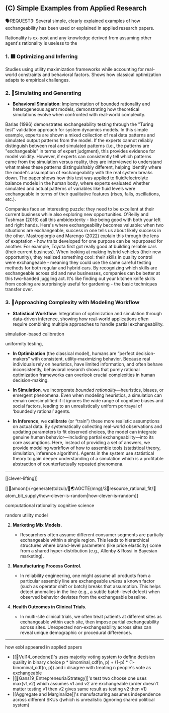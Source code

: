 ## (C) Simple Examples from Applied Research

🗣️REQUEST3: Several simple, clearly explained examples of how exchangeability has been used or explained in applied research papers. 

Rationality is ex-post and any knowledge derived from assuming other agent's rationality is useless to the


### 1. 🟩 Optimizing and Inferring 

Studies using utility maximization frameworks while accounting for real-world constraints and behavioral factors. Shows how classical optimization adapts to empirical challenges.

### 2. 🔵Simulating and Generating 
- **Behavioral Simulation**: Implementation of bounded rationality and heterogeneous agent models, demonstrating how theoretical simulations evolve when confronted with real-world complexity.

Barlas (1996) demonstrates exchangeability testing through the "Turing test" validation approach for system dynamics models. In this simple example, experts are shown a mixed collection of real data patterns and simulated output patterns from the model. If the experts cannot reliably distinguish between real and simulated patterns (i.e., the patterns are "exchangeable" in terms of expert judgment), this provides evidence for model validity. However, if experts can consistently tell which patterns came from the simulation versus reality, they are interviewed to understand what makes these patterns distinguishably different, helping identify where the model's assumption of exchangeability with the real system breaks down. The paper shows how this test was applied to fluid/electrolyte balance models in the human body, where experts evaluated whether simulated and actual patterns of variables like fluid levels were exchangeable in terms of their qualitative features (rises, falls, oscillations, etc.).

Companies face an interesting puzzle: they need to be excellent at their current business while also exploring new opportunities. O'Reilly and Tushman (2016) call this ambidexterity - like being good with both your left and right hands. Here's where exchangeability becomes valuable: when two situations are exchangeable, success in one tells us about likely success in the other. Mastrogiorgio and Marengo (2022) explain this through the lens of exaptation - how traits developed for one purpose can be repurposed for another. For example, Toyota first got really good at building reliable cars (their current business). When looking at making hybrid vehicles (their new opportunity), they realized something cool: their skills in quality control were exchangeable - meaning they could use the same careful testing methods for both regular and hybrid cars. By recognizing which skills are exchangeable across old and new businesses, companies can be better at this two-handed juggling act. It's like finding out your kitchen knife skills from cooking are surprisingly useful for gardening - the basic techniques transfer over. 

### 3. 🔴Approaching Complexity with Modeling Workflow 
- **Statistical Workflow**: Integration of optimization and simulation through data-driven inference, showing how real-world applications often require combining multiple approaches to handle partial exchangeability.

simulation-based calibration

uniformity testing,


- **In Optimization** (the classical model), humans are “perfect decision-makers” with consistent, utility-maximizing behavior. Because real individuals rely on heuristics, have limited information, and often behave inconsistently, behavioral research shows that purely rational optimization frameworks can overlook crucial complexities in human decision-making.

- **In Simulation**, we incorporate _bounded rationality_—heuristics, biases, or emergent phenomena. Even when modeling heuristics, a simulation can remain oversimplified if it ignores the wide range of cognitive biases and social factors, leading to an unrealistically uniform portrayal of ‘boundedly rational’ agents.

- **In Inference**, we **calibrate** (or “train”) these more realistic assumptions on actual data. By systematically collecting real-world observations and updating parameters to fit observed choices, the model can integrate genuine human behavior—including partial exchangeability—into its core assumptions. Here, instead of providing a set of answers, we provide modeling workflow of how to assemble tools (statistical theory, simulation, inference algorithm). Agents in the system use statistical theory to gain deeper understanding of a simulation which is a profitable abstraction of counterfactually repeated phenomena.


----

[[clever-lifting]]

[[🌙amoon()/⚡️generate(tolzul)/🧬🌏AGCTE(mng)/3🔷resource_rational_fit/🧶atom_bit_supply/how-clever-is-random|how-clever-is-random]]

computational rationality cognitive science

random utility model

2. **Marketing Mix Models.**
    
    - Researchers often assume different consumer segments are partially exchangeable within a single region. This leads to hierarchical structures where brand-level parameters (like price elasticity) come from a shared hyper-distribution (e.g., Allenby & Rossi in Bayesian marketing).

3. **Manufacturing Process Control.**
    
    - In reliability engineering, one might assume all products from a particular assembly line are exchangeable _unless_ a known factor (such as operator shift or batch) breaks that assumption. This helps detect anomalies in the line (e.g., a subtle batch-level defect) when observed behavior deviates from the exchangeable baseline.
      
4. **Health Outcomes in Clinical Trials.**
    
    - In multi-site clinical trials, we often treat patients at different sites as exchangeable within each site, then impose partial exchangeability across sites. Unexpected non-exchangeability across sites can reveal unique demographic or procedural differences.

---

how exbl appeared in applied papers
- [[📜Vul14_onedone]]'s uses majority voting system to define decision quality in binary choice p * binominal_cdf(n, p) + (1-p) * (1- binominal_cdf(n, p)) and i disagree with treating n people's vote as exchangeable
- [[📜Gans19_EntrepreneurialStrategy]]'s test two choose one uses max(v1,v2) which assumes v1 and v2 are exchangeable (order doesn't matter testing v1 then v2 gives same result as testing v2 then v1)
- [[Aggregate and Marginalize]]'s manufacturing assumes independence across different SKUs ()which is unrealistic (ignoring shared political system)
